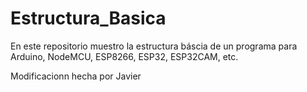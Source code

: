 # Estructura_Basica
En este repositorio muestro la estructura báscia de un programa para Arduino, NodeMCU, ESP8266, ESP32, ESP32CAM, etc.

Modificacionn hecha por Javier

